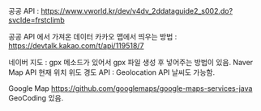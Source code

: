 공공 API : https://www.vworld.kr/dev/v4dv_2ddataguide2_s002.do?svcIde=frstclimb

공공 API 에서 가져온 데이터 카카오 맵에서 띄우는 방법 : https://devtalk.kakao.com/t/api/119518/7

네이버 지도 : gpx 메소드가 있어서 gpx 파일 생성 후 넣어주는 방법이 있음.
Naver Map API
현재 위치 위도 경도 API : Geolocation API
날씨도 가능함.

Google Map
https://github.com/googlemaps/google-maps-services-java
GeoCoding 있음.